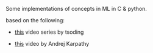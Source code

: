 Some implementations of concepts in ML in C & python.

based on the following:

* [this](https://www.youtube.com/watch?v=PGSba51aRYU&t=1505s) video series by tsoding

* [this](https://www.youtube.com/watch?v=XfpMkf4rD6E&t=1508s) video by Andrej Karpathy